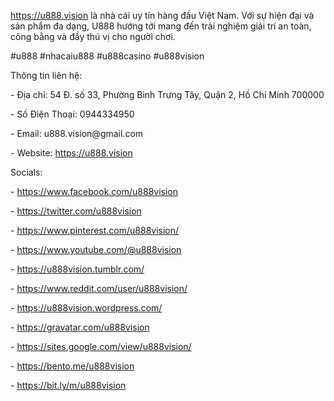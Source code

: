 <p><a href="https://u888.vision">https://u888.vision</a> là nhà cái uy tín hàng đầu Việt Nam. Với sự hiện đại và sản phẩm đa dạng, U888 hướng tới mang đến trải nghiệm giải trí an toàn, công bằng và đầy thú vị cho người chơi.<p>
<p>#u888 #nhacaiu888 #u888casino #u888vision<p>
<p>Thông tin liên hệ:<p>
<p>- Địa chỉ: 54 Đ. số 33, Phường Bình Trưng Tây, Quận 2, Hồ Chí Minh 700000<p>
<p>- Số Điện Thoại: 0944334950<p>
<p>- Email: u888.vision@gmail.com<p>
<p>- Website: <a href="https://u888.vision">https://u888.vision</a><p>
<p>Socials:<p>
<p>- <a href="https://www.facebook.com/u888vision">https://www.facebook.com/u888vision</a><p>
<p>- <a href="https://twitter.com/u888vision">https://twitter.com/u888vision</a><p>
<p>- <a href="https://www.pinterest.com/u888vision/">https://www.pinterest.com/u888vision/</a><p>
<p>- <a href="https://www.youtube.com/@u888vision">https://www.youtube.com/@u888vision</a><p>
<p>- <a href="https://u888vision.tumblr.com/">https://u888vision.tumblr.com/</a><p>
<p>- <a href="https://www.reddit.com/user/u888vision/">https://www.reddit.com/user/u888vision/</a><p>
<p>- <a href="https://u888vision.wordpress.com/">https://u888vision.wordpress.com/</a><p>
<p>- <a href="https://gravatar.com/u888vision">https://gravatar.com/u888vision</a><p>
<p>- <a href="https://sites.google.com/view/u888vision/">https://sites.google.com/view/u888vision/</a><p>
<p>- <a href="https://bento.me/u888vision">https://bento.me/u888vision</a><p>
<p>- <a href="https://bit.ly/m/u888vision">https://bit.ly/m/u888vision</a><p>